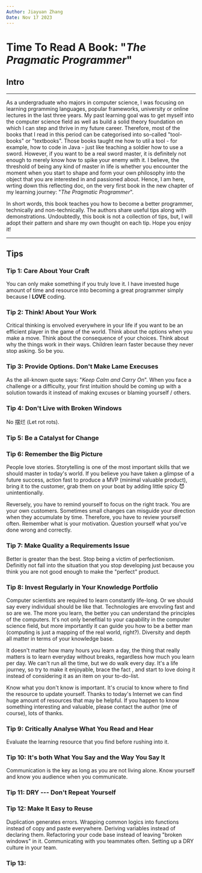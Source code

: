 ```yaml
---
Author: Jiayuan Zhang
Date: Nov 17 2023
---
```


# Time To Read A Book: "*The Pragmatic Programmer*"

## Intro

***

As a undergraduate who majors in computer science, I was focusing on learning prgramming languages, popular frameworks, university or online lectures in the last three years. My past learning goal was to get myself into the computer science field as well as build a solid theory foundation on which I can step and thrive in my future career. Therefore, most of the books that I read in this period can be categorised into so-called "tool-books" or "textbooks". Those books taught me how to util a tool - for example, how to code in Java - just like teaching a soldier how to use a sword. However, if you want to be a real sword master, it is definitely not enough to merely know how to spike your enemy with it. I believe, the threshold of being any kind of master in life is whether you encounter the moment when you start to shape and form your own philosophy into the object that you are interested in and passioned about. Hence, I am here, wrting down this reflecting doc, on the very first book in the new chapter of my learning journey: "*The Pragmatic Programmer*".

In short words, this book teaches you how to become a better programmer, technically and non-technically. The authors share useful tips along with demonstrations. Undoubtedly, this book is not a collection of tips, but, I will adopt their pattern and share my own thought on each tip. Hope you enjoy it!

***

## Tips

### Tip 1: Care About Your Craft

You can only make something if you truly love it. I have invested huge amount of time and resource into becoming a great programmer simply because I **LOVE** coding.

### Tip 2: Think! About Your Work

Critical thinking is envolved everywhere in your life if you want to be an efficient player in the game of the world. Think about the options when you make a move. Think about the consequence of your choices. Think about why the things work in their ways. Children learn faster because they never stop asking. So be you.

### Tip 3: Provide Options. Don't Make Lame Execuses

As the all-known quote says: "*Keep Calm and Carry On*". When you face a challenge or a difficulty, your first intuition should be coming up with a solution towards it instead of making excuses or blaming yourself / others.

### Tip 4: Don't Live with Broken Windows

No 摆烂 (Let rot rots).

### Tip 5: Be a Catalyst for Change

### Tip 6: Remember the Big Picture

People love stories. Storytelling is one of the most important skills that we should master in today's world. If you believe you have taken a glimpse of a future success, action fast to produce a MVP (minimal valuable product), bring it to the customer, grab them on your boat by adding little spicy 😈 unintentionally.

Reversely, you have to remind yourself to focus on the right track. You are your own customers. Sometimes small changes can misguide your direction when they accumulate by time. Therefore, you have to review yourself often. Remember what is your motivation. Question yourself what you've done wrong and correctly.

### Tip 7: Make Quality a Requirements Issue

Better is greater than the best. Stop being a victim of perfectionism. Definitly not fall into the situation that you stop developing just because you think you are not good enough to make the "perfect" product.

### Tip 8: Invest Regularly in Your Knowledge Portfolio

Computer scientists are required to learn constantly life-long. Or we should say every individual should be like that. Technologies are envovling fast and so are we. The more you learn, the better you can understand the principles of the computers. It's not only benefitial to your capability in the computer science field, but more importantly it can guide you how to be a better man (computing is just a mapping of the real world, right?). Diversity and depth all matter in terms of your knowledge base. 

It doesn't matter how many hours you learn a day, the thing that really matters is to learn everyday without breaks, regardless how much you learn per day. We can't run all the time, but we do walk every day. It's a life journey, so try to make it enjoyable, brace the fact , and start to love doing it instead of considering it as an item on your to-do-list. 

Know what you don't know is important. It's crucial to know where to find the resource to update yourself. Thanks to today's Internet we can find huge amount of resources that may be helpful. If you happen to know something interesting and valuable, please contact the author (me of course), lots of thanks.

### Tip 9: Critically Analyse What You Read and Hear

Evaluate the learning resource that you find before rushing into it.

### Tip 10: It's both What You Say and the Way You Say It

Communication is the key as long as you are not living alone. Know yourself and know you audience when you communicate.

### Tip 11: DRY --- Don't Repeat Yourself

### Tip 12: Make It Easy to Reuse

Duplication generates errors. Wrapping common logics into functions instead of copy and paste everywhere. Deriving variables instead of declaring them. Refactoring your code base instead of leaving "broken windows" in it. Communicating with you teammates often. Setting up a DRY culture in your team.

### Tip 13:

